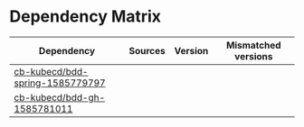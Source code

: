 # Dependency Matrix

Dependency | Sources | Version | Mismatched versions
---------- | ------- | ------- | -------------------
[cb-kubecd/bdd-spring-1585779797](https://github.com/cb-kubecd/bdd-spring-1585779797.git) |  | []() | 
[cb-kubecd/bdd-gh-1585781011](https://github.com/cb-kubecd/bdd-gh-1585781011.git) |  | []() | 
